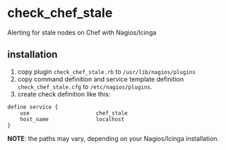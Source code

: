 check_chef_stale
================

Alerting for stale nodes on Chef with Nagios/Icinga

## installation ##

1. copy plugin `check_chef_stale.rb` to `/usr/lib/nagios/plugins`
2. copy command definition and service template definition `check_chef_stale.cfg`  to `/etc/nagios/plugins`.
3. create check definition like this:
```
define service {
    use                     chef_stale
    host_name               localhost
}       
```

**NOTE**: the paths may vary, depending on your Nagios/Icinga installation.
